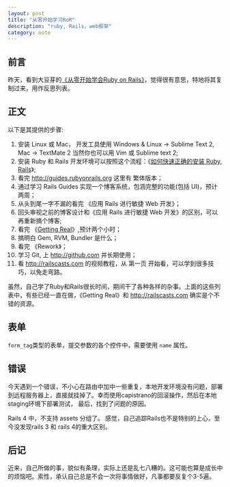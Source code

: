 ```yaml
---
layout: post
title: "从零开始学习RoR"
description: "ruby, Rails，web框架"
category: note
---
```


## 前言

昨天，看到大豆芽的[《从零开始学会Ruby on Rails》](http://dadouya.coding.io/rubyonrails/2)，觉得很有意思，特地将其复制过来，用作反思列表。

## 正文

以下是其提供的步骤: 

1.  安装 Linux 或 Mac， 开发工具使用 Windows & Linux -> Sublime Text 2, Mac -> TextMate 2 当然你也可以用 Vim 或 Sublime text 2;
1.  安装 Ruby 和 Rails 开发环境可以按照这个流程：《[如何快速正确的安装 Ruby, Rails](http://ruby-china.org/wiki/install_ruby_guide)》;
1.  看完 http://guides.rubyonrails.org 这里有 繁体版本；
1.  通过学习 Rails Guides 实现一个博客系统，包涵完整的功能(包括 UI)，预计两周；
1.  从头到尾一字不漏的看完 《应用 Rails 进行敏捷 Web 开发》；
1.  回头审视之前的博客设计和《应用 Rails 进行敏捷 Web 开发》的区别，可以再重新搞个博客;
1.  看完 《[Getting Real](http://gettingreal.37signals.com/GR_chn.php)》,预计两个小时；
1.  搞明白 Gem, RVM, Bundler 是什么；
1.  看完 《Rework》；
1.  学习 Git, 上 http://github.com 并长期使用；
1.  看 http://railscasts.com 的视频教程，从 第一页 开始看，可以学到很多技巧，以免走弯路。

虽然，自己学了Ruby和Rails很长时间，期间干了各种各样的杂事。上面的这些列表中，有些已经一直在做，《Getting Real》和 http://railscasts.com 确实是个不错的资源。

## 表单

`form_tag`类型的表单，提交参数的各个控件中，需要使用 `name` 属性。

## 错误

今天遇到一个错误，不小心在路由中加中一些重复，本地开发环境没有问题，部署到远程服务器上，直接就挂掉了。幸而使用capistrano的回滚操作，然后在本地staging环境下部署测试，
最后，找到了问题的原因。

Rails 4 中，不支持 assets 分组了。 感觉，自己追踪Rails也不是特别的上心，至今没发现rails 3 和 rails 4的重大区别。

## 后记

近来，自己所做的事，貌似有条理，实际上还是乱七八糟的。这可能也算是成长中的烦恼吧。索性，承认自己总是不会一次将事情做好，凡事都要反复个3-5遍。

